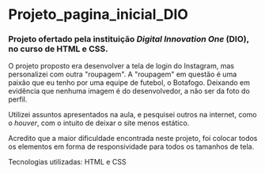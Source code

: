 # Projeto_pagina_inicial_DIO
### Projeto ofertado pela instituição *Digital Innovation One* (DIO), no curso de HTML e CSS.

O projeto proposto era desenvolver a tela de login do Instagram, mas personalizei com outra "roupagem". A "roupagem" em questão é uma paixão que eu tenho por uma equipe de futebol, o Botafogo. Deixando em evidência que nenhuma imagem é do desenvolvedor, a não ser da foto do perfil.

Utilizei assuntos apresentados na aula, e pesquisei outros na internet, como o *houver*, com o intuito de deixar o site menos estático.

Acredito que a maior dificuldade encontrada neste projeto, foi colocar todos os elementos em forma de responsividade para todos os tamanhos de tela.

Tecnologias utilizadas: HTML e CSS
